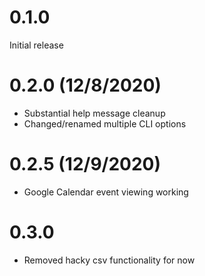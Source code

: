 # 0.1.0
Initial release

# 0.2.0 (12/8/2020)
- Substantial help message cleanup
- Changed/renamed multiple CLI options

# 0.2.5 (12/9/2020)
- Google Calendar event viewing working

# 0.3.0 
- Removed hacky csv functionality for now